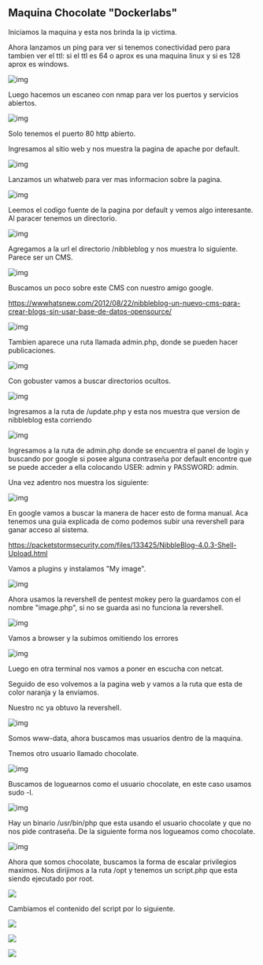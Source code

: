## Maquina Chocolate "Dockerlabs"

Iniciamos la maquina y esta nos brinda la ip victima.

Ahora lanzamos un ping para ver si tenemos conectividad pero para tambien ver el ttl: si el ttl es 64 o aprox es una maquina linux y si es 128 aprox es windows.

![img](https://github.com/Qu0kk4/Quokka/blob/main/HackMyVm/image/Screenshot%202024-05-13%20153330.png)

Luego hacemos un escaneo con nmap para ver los puertos y servicios abiertos.

![img](https://github.com/Qu0kk4/Quokka/blob/main/HackMyVm/image/Screenshot%202024-05-13%20152823.png)


Solo tenemos el puerto 80 http abierto.

Ingresamos al sitio web y nos muestra la pagina de apache por default.

![img](https://github.com/Qu0kk4/Quokka/blob/main/HackMyVm/image/Screenshot%202024-05-13%20153352.png)

Lanzamos un whatweb para ver mas informacion sobre la pagina.

![img](https://github.com/Qu0kk4/Quokka/blob/main/HackMyVm/image/Screenshot%202024-05-13%20153012.png)

Leemos el codigo fuente de la pagina por default y vemos algo interesante. Al paracer tenemos un directorio.

![img](https://github.com/Qu0kk4/Quokka/blob/main/HackMyVm/image/Screenshot%202024-05-13%20153254.png)

Agregamos a la url el directorio /nibbleblog y nos muestra lo siguiente.
Parece ser un CMS.

![img](https://github.com/Qu0kk4/Quokka/blob/main/HackMyVm/image/Screenshot%202024-05-13%20153545.png)

Buscamos un poco sobre este CMS con nuestro amigo google.

https://wwwhatsnew.com/2012/08/22/nibbleblog-un-nuevo-cms-para-crear-blogs-sin-usar-base-de-datos-opensource/

![img](https://github.com/Qu0kk4/Quokka/blob/main/HackMyVm/image/Screenshot%202024-05-13%20153735.png)

Tambien aparece una ruta llamada admin.php, donde se pueden hacer publicaciones.

![img](https://github.com/Qu0kk4/Quokka/blob/main/HackMyVm/image/Screenshot%202024-05-13%20153551.png)

Con gobuster vamos a buscar directorios ocultos.

![img](https://github.com/Qu0kk4/Quokka/blob/main/HackMyVm/image/Screenshot%202024-05-13%20161228.png)

Ingresamos a la ruta de /update.php y esta nos muestra que version de nibbleblog esta corriendo

![img](https://github.com/Qu0kk4/Quokka/blob/main/HackMyVm/image/Screenshot%202024-05-13%20161151.png)

Ingresamos a la ruta de admin.php donde se encuentra el panel de login y buscando por google si posee alguna contraseña por default encontre que se puede acceder a ella colocando USER: admin y PASSWORD: admin.

Una vez adentro nos muestra los siguiente:

![img](https://github.com/Qu0kk4/Quokka/blob/main/HackMyVm/image/Screenshot%202024-05-13%20161510.png)

En google vamos a buscar la manera de hacer esto de forma manual.
Aca tenemos una guia explicada de como podemos subir una revershell para ganar acceso al sistema.

https://packetstormsecurity.com/files/133425/NibbleBlog-4.0.3-Shell-Upload.html

Vamos a plugins y instalamos "My image".

![img](https://github.com/Qu0kk4/Quokka/blob/main/HackMyVm/image/Screenshot%202024-05-13%20162344.png)

Ahora usamos la revershell de pentest mokey pero la guardamos con el nombre "image.php", si no se guarda asi no funciona la revershell.

![img](https://github.com/Qu0kk4/Quokka/blob/main/HackMyVm/image/Screenshot%202024-05-13%20162352.png)

Vamos a browser y la subimos omitiendo los errores

![img](https://github.com/Qu0kk4/Quokka/blob/main/HackMyVm/image/Screenshot%202024-05-13%20163558.png)

Luego en otra terminal nos vamos a poner en escucha con netcat.

Seguido de eso volvemos a la pagina web y vamos  a la ruta que esta de color naranja y la enviamos.

Nuestro nc ya obtuvo la revershell.

![img](https://github.com/Qu0kk4/Quokka/blob/main/HackMyVm/image/Screenshot%202024-05-13%20163635.png)

Somos www-data, ahora buscamos mas usuarios dentro de la maquina.

Tnemos otro usuario llamado chocolate.

![img](https://github.com/Qu0kk4/Quokka/blob/main/HackMyVm/image/Screenshot%202024-05-13%20163757.png)

Buscamos de loguearnos como el usuario chocolate, en este caso usamos sudo -l.

![img](https://github.com/Qu0kk4/Quokka/blob/main/HackMyVm/image/Screenshot%202024-05-13%20163834.png)

Hay un binario /usr/bin/php que esta usando el usuario chocolate y que no nos pide contraseña.
De la siguiente forma nos logueamos como chocolate.

![img](https://github.com/Qu0kk4/Quokka/blob/main/HackMyVm/image/Screenshot%202024-05-13%20164531.png)

Ahora que somos chocolate, buscamos la forma de escalar privilegios maximos.
Nos dirijimos a la ruta /opt y tenemos un script.php que esta siendo ejecutado por root.

![](https://github.com/Qu0kk4/Quokka/blob/main/HackMyVm/image/Screenshot%202024-05-13%20171054.png)

Cambiamos el contenido del script por lo siguiente.

![](https://github.com/Qu0kk4/Quokka/blob/main/HackMyVm/image/Screenshot%202024-05-13%20171445.png)

![](https://github.com/Qu0kk4/Quokka/blob/main/HackMyVm/image/Screenshot%202024-05-13%20171457.png)

![](https://github.com/Qu0kk4/Quokka/blob/main/HackMyVm/image/Screenshot%202024-05-13%20171513.png)
